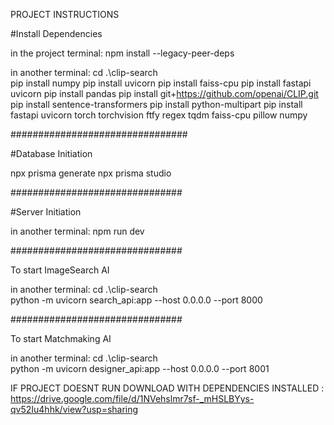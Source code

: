 PROJECT INSTRUCTIONS

#Install Dependencies

in the project terminal:
npm install --legacy-peer-deps

in another terminal:
cd .\clip-search\
pip install numpy
pip install uvicorn
pip install faiss-cpu
pip install fastapi uvicorn
pip install pandas
pip install git+https://github.com/openai/CLIP.git
pip install sentence-transformers
pip install python-multipart
pip install fastapi uvicorn torch torchvision ftfy regex tqdm faiss-cpu pillow numpy

################################

#Database Initiation

npx prisma generate
npx prisma studio

###############################

#Server Initiation

in another terminal:
npm run dev

###############################

To start ImageSearch AI

in another terminal:
cd .\clip-search\
python -m uvicorn search_api:app --host 0.0.0.0 --port 8000

###############################

To start Matchmaking AI

in another terminal:
cd .\clip-search\
python -m uvicorn designer_api:app --host 0.0.0.0 --port 8001





IF PROJECT DOESNT RUN DOWNLOAD WITH DEPENDENCIES INSTALLED : https://drive.google.com/file/d/1NVehslmr7sf-_mHSLBYys-qv52Iu4hhk/view?usp=sharing